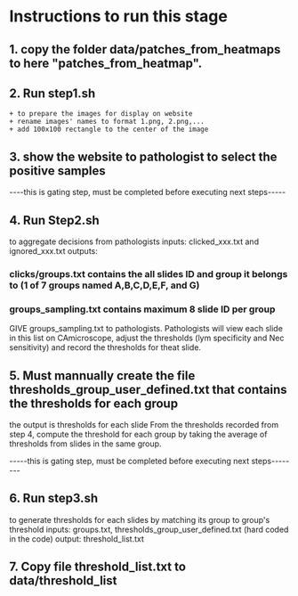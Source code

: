 # Instructions to run this stage

## 1. copy the folder data/patches\_from\_heatmaps to here "patches\_from\_heatmap".

## 2. Run step1.sh
    + to prepare the images for display on website
    + rename images' names to format 1.png, 2.png,...
    + add 100x100 rectangle to the center of the image

## 3. show the website to pathologist to select the positive samples
----this is gating step, must be completed before executing next steps-----

## 4. Run Step2.sh
to aggregate decisions from pathologists
inputs: clicked\_xxx.txt and ignored\_xxx.txt
outputs: 
### clicks/groups.txt contains the all slides ID and group it belongs to (1 of 7 groups named A,B,C,D,E,F, and G)
### groups\_sampling.txt contains maximum 8 slide ID per group
GIVE groups\_sampling.txt to pathologists. Pathologists will view each slide in this list on CAmicroscope, adjust the thresholds (lym specificity and Nec sensitivity) and record the thresholds for theat slide.

## 5. Must mannually create the file thresholds\_group\_user\_defined.txt that contains the thresholds for each group
the output is thresholds for each slide
From the thresholds recorded from step 4, compute the threshold for each group by taking the average of thresholds from slides in the same group.

-----this is gating step, must be completed before executing next steps--------

## 6. Run step3.sh
to generate thresholds for each slides by matching its group to group's threshold
inputs: groups.txt, thresholds\_group\_user\_defined.txt (hard coded in the code)
output: threshold\_list.txt

## 7. Copy file threshold\_list.txt to data/threshold\_list
